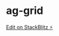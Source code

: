 # ag-grid

[Edit on StackBlitz ⚡️](https://stackblitz.com/edit/ag-grid-install-and-simple-example-angular-7-6oreoq)